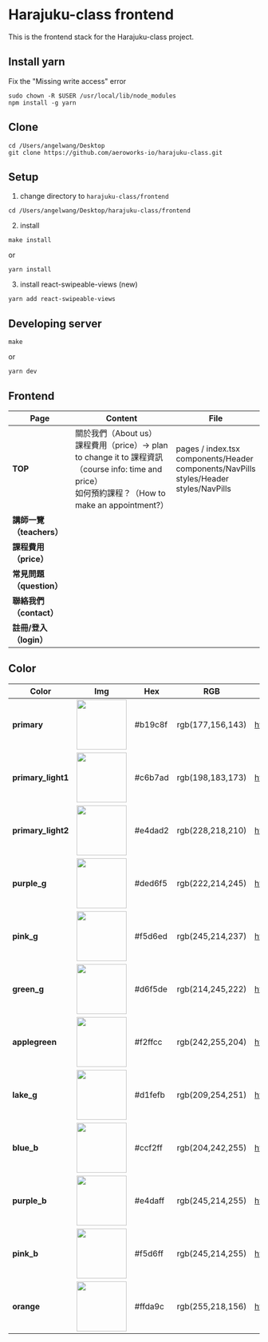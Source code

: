 # Harajuku-class frontend
This is the frontend stack for the Harajuku-class project.


## Install yarn
Fix the "Missing write access" error
```
sudo chown -R $USER /usr/local/lib/node_modules
npm install -g yarn
```


## Clone

```
cd /Users/angelwang/Desktop
git clone https://github.com/aeroworks-io/harajuku-class.git
```


## Setup
1. change directory to ```harajuku-class/frontend```
```
cd /Users/angelwang/Desktop/harajuku-class/frontend
```
2. install
```
make install
``` 
or 
```
yarn install
```
3. install react-swipeable-views (new)
```
yarn add react-swipeable-views
``` 



## Developing server

```shell
make
```
or
```shell
yarn dev
```


## Frontend


|Page|Content|File|
|---|---|---|
|**TOP**|關於我們（About us）<br/>課程費用（price）-> plan to change it to 課程資訊（course info: time and price）<br/>如何預約課程？（How to make an appointment?）|pages / index.tsx <br/>components/Header <br/>components/NavPills <br/>styles/Header<br/>styles/NavPills|
|**講師一覽（teachers）**| | |
|**課程費用（price）**| | |
|**常見問題（question）**| | |
|**聯絡我們（contact）**| | |
|**註冊/登入（login）**| | |



## Color


|Color|Img|Hex|RGB|Link|
|---|---|---|---|---|
|**primary**|<img src="https://www.colorhexa.com/b19c8f.png" width="100" height="100"/>|#b19c8f|rgb(177,156,143)|https://www.colorhexa.com/b19c8f|
|**primary_light1**|<img src="https://www.colorhexa.com/c6b7ad.png" width="100" height="100"/>|#c6b7ad|rgb(198,183,173)|https://www.colorhexa.com/c6b7ad|
|**primary_light2**|<img src="https://www.colorhexa.com/e4dad2.png" width="100" height="100"/>|#e4dad2|rgb(228,218,210)|https://www.colorhexa.com/e4dad2|
|**purple_g**|<img src="https://www.colorhexa.com/ded6f5.png" width="100" height="100"/>|#ded6f5|rgb(222,214,245)|https://www.colorhexa.com/ded6f5|
|**pink_g**|<img src="https://www.colorhexa.com/f5d6ed.png" width="100" height="100"/>|#f5d6ed|rgb(245,214,237)|https://www.colorhexa.com/f5d6ed|
|**green_g**|<img src="https://www.colorhexa.com/d6f5de.png" width="100" height="100"/>|#d6f5de|rgb(214,245,222)|https://www.colorhexa.com/d6f5de|
|**applegreen**|<img src="https://www.colorhexa.com/f2ffcc.png" width="100" height="100"/>|#f2ffcc|rgb(242,255,204)|https://www.colorhexa.com/f2ffcc|
|**lake_g**|<img src="https://www.colorhexa.com/d1fefb.png" width="100" height="100"/>|#d1fefb|rgb(209,254,251)|https://www.colorhexa.com/d1fefb|
|**blue_b**|<img src="https://www.colorhexa.com/ccf2ff.png" width="100" height="100"/>|#ccf2ff|rgb(204,242,255)|https://www.colorhexa.com/ccf2ff|
|**purple_b**|<img src="https://www.colorhexa.com/e4daff.png" width="100" height="100"/>|#e4daff|rgb(245,214,255)|https://www.colorhexa.com/e4daff|
|**pink_b**|<img src="https://www.colorhexa.com/f5d6ff.png" width="100" height="100"/>|#f5d6ff|rgb(245,214,255)|https://www.colorhexa.com/f5d6ff|
|**orange**|<img src="https://www.colorhexa.com/ffda9c.png" width="100" height="100"/>|#ffda9c|rgb(255,218,156)|https://www.colorhexa.com/ffda9c|



